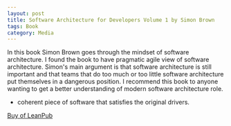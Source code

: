 ```yaml
---
layout: post
title: Software Architecture for Developers Volume 1 by Simon Brown
tags: Book
category: Media
---
```


In this book Simon Brown goes through the mindset of software architecture. I found the book to have pragmatic agile view of software architecture. Simon's main argument is that software architecture is still important and that teams that do too much or too little software architecture put themselves in a dangerous position. I recommend this book to anyone wanting to get a better understanding of modern software architecture role.

- coherent piece of software that satisfies the original drivers.

[Buy of LeanPub](https://leanpub.com/software-architecture-for-developers)  
